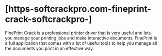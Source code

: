 # [https-softcrackpro.com-fineprint-crack-softcrackpro-] 
FinePrint Crack is a professional printer driver that is very useful and lets you manage your printing jobs and make interactive documents. FinePrint is a full application that comes with a lot of useful tools to help you manage all the documents you print in an effective way. 
